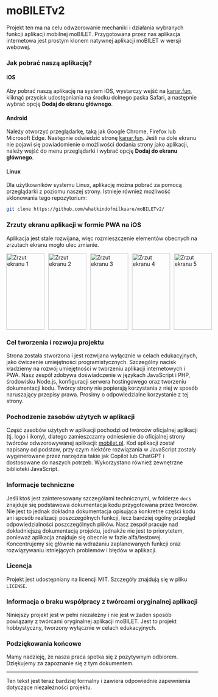 # moBILETv2

Projekt ten ma na celu odwzorowanie mechaniki i działania wybranych funkcji aplikacji mobilnej moBILET. Przygotowana przez nas aplikacja internetowa jest prostym klonem natywnej aplikacji moBILET w wersji webowej.

### Jak pobrać naszą aplikację?

#### iOS
Aby pobrać naszą aplikację na system iOS, wystarczy wejść na [kanar.fun](https://kanar.fun), kliknąć przycisk udostępniania na środku dolnego paska Safari, a następnie wybrać opcję **Dodaj do ekranu głównego**.

#### Android
Należy otworzyć przeglądarkę, taką jak Google Chrome, Firefox lub Microsoft Edge. Następnie odwiedzić stronę [kanar.fun](https://kanar.fun). Jeśli na dole ekranu nie pojawi się powiadomienie o możliwości dodania strony jako aplikacji, należy wejść do menu przeglądarki i wybrać opcję **Dodaj do ekranu głównego**.

#### Linux
Dla użytkowników systemu Linux, aplikację można pobrać za pomocą przeglądarki z poziomu naszej strony. Istnieje również możliwość sklonowania tego repozytorium:

```bash
git clone https://github.com/whatkindofmilkuare/moBILETv2/
```

### Zrzuty ekranu aplikacji w formie PWA na iOS
Aplikacja jest stale rozwijana, więc rozmieszczenie elementów obecnych na zrzutach ekranu mogło ulec zmianie.

<p style="display: flex; gap: 10px;">
<img src="https://kanar.fun/img/app_ss/app_ss_1.PNG" alt="Zrzut ekranu 1" width="100" height="200">
<img src="https://kanar.fun/img/app_ss/app_ss_2.PNG" alt="Zrzut ekranu 2" width="100" height="200">
<img src="https://kanar.fun/img/app_ss/app_ss_3.PNG" alt="Zrzut ekranu 3" width="100" height="200">
<img src="https://kanar.fun/img/app_ss/app_ss_4.PNG" alt="Zrzut ekranu 4" width="100" height="200">
<img src="https://kanar.fun/img/app_ss/app_ss_5.PNG" alt="Zrzut ekranu 5" width="100" height="200">
</p>

### Cel tworzenia i rozwoju projektu
Strona została stworzona i jest rozwijana wyłącznie w celach edukacyjnych, jako ćwiczenie umiejętności programistycznych. Szczególny nacisk kładziemy na rozwój umiejętności w tworzeniu aplikacji internetowych i PWA. Nasz zespół zdobywa doświadczenie w językach JavaScript i PHP, środowisku Node.js, konfiguracji serwera hostingowego oraz tworzeniu dokumentacji kodu. Twórcy strony nie popierają korzystania z niej w sposób naruszający przepisy prawa. Prosimy o odpowiedzialne korzystanie z tej strony.

### Pochodzenie zasobów użytych w aplikacji
Część zasobów użytych w aplikacji pochodzi od twórców oficjalnej aplikacji (tj. logo i ikony), dlatego zamieszczamy odniesienie do oficjalnej strony twórców odwzorowywanej aplikacji: [mobilet.pl](https://mobilet.pl). Kod aplikacji został napisany od podstaw, przy czym niektóre rozwiązania w JavaScript zostały wygenerowane przez narzędzia takie jak Copilot lub ChatGPT i dostosowane do naszych potrzeb. Wykorzystano również zewnętrzne biblioteki JavaScript.

### Informacje techniczne
Jeśli ktoś jest zainteresowany szczegółami technicznymi, w folderze `docs` znajduje się podstawowa dokumentacja kodu przygotowana przez twórców. Nie jest to jednak dokładna dokumentacja opisująca konkretne części kodu ani sposób realizacji poszczególnych funkcji, lecz bardziej ogólny przegląd odpowiedzialności poszczególnych plików. Nasz zespół pracuje nad dokładniejszą dokumentacją projektu, jednakże nie jest to priorytetem, ponieważ aplikacja znajduje się obecnie w fazie alfa/testowej. Koncentrujemy się głównie na wdrażaniu zaplanowanych funkcji oraz rozwiązywaniu istniejących problemów i błędów w aplikacji.

### Licencja
Projekt jest udostępniany na licencji MIT. Szczegóły znajdują się w pliku `LICENSE`.

### Informacja o braku współpracy z twórcami oryginalnej aplikacji
Niniejszy projekt jest w pełni niezależny i nie jest w żaden sposób powiązany z twórcami oryginalnej aplikacji moBILET. Jest to projekt hobbystyczny, tworzony wyłącznie w celach edukacyjnych.

### Podziękowania końcowe
Mamy nadzieję, że nasza praca spotka się z pozytywnym odbiorem. Dziękujemy za zapoznanie się z tym dokumentem.

---

Ten tekst jest teraz bardziej formalny i zawiera odpowiednie zapewnienia dotyczące niezależności projektu.